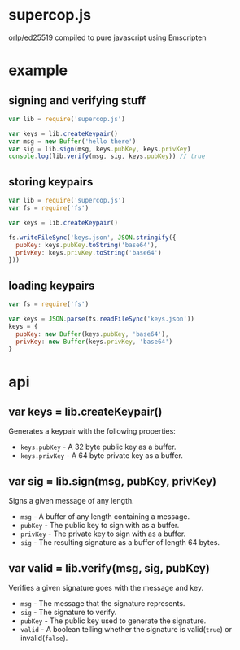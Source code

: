 # supercop.js
[orlp/ed25519](https://github.com/orlp/ed25519) compiled to pure javascript using Emscripten

# example
## signing and verifying stuff
``` javascript
var lib = require('supercop.js')

var keys = lib.createKeypair()
var msg = new Buffer('hello there')
var sig = lib.sign(msg, keys.pubKey, keys.privKey)
console.log(lib.verify(msg, sig, keys.pubKey)) // true
```

## storing keypairs
``` javascript
var lib = require('supercop.js')
var fs = require('fs')

var keys = lib.createKeypair()

fs.writeFileSync('keys.json', JSON.stringify({
  pubKey: keys.pubKey.toString('base64'),
  privKey: keys.privKey.toString('base64')
}))
```

## loading keypairs
``` javascript
var fs = require('fs')

var keys = JSON.parse(fs.readFileSync('keys.json'))
keys = {
  pubKey: new Buffer(keys.pubKey, 'base64'),
  privKey: new Buffer(keys.privKey, 'base64')
}
```

# api
## var keys = lib.createKeypair()
Generates a keypair with the following properties:
* `keys.pubKey` - A 32 byte public key as a buffer.
* `keys.privKey` - A 64 byte private key as a buffer.

## var sig = lib.sign(msg, pubKey, privKey)
Signs a given message of any length.
* `msg` - A buffer of any length containing a message.
* `pubKey` - The public key to sign with as a buffer.
* `privKey` - The private key to sign with as a buffer.
* `sig` - The resulting signature as a buffer of length 64 bytes.

## var valid = lib.verify(msg, sig, pubKey)
Verifies a given signature goes with the message and key.
* `msg` - The message that the signature represents.
* `sig` - The signature to verify.
* `pubKey` - The public key used to generate the signature.
* `valid` - A boolean telling whether the signature is valid(`true`) or invalid(`false`).
